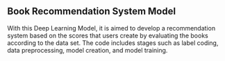 ## Book Recommendation System Model

With this Deep Learning Model, it is aimed to develop a recommendation system based on the scores that users create by evaluating the books according to the data set. The code includes stages such as label coding, data preprocessing, model creation, and model training.
